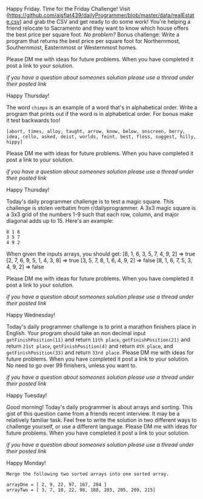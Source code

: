 Happy Friday. Time for the Friday Challenge! Visit (https://github.com/aisflat439/dailyProgrammer/blob/master/data/realEstate.csv) and grab the CSV and get ready to do some work! You're helping a friend relocate to Sacramento and they want to know which house offers the best price per square foot. *No problem?* Bonus challenge: Write a program that returns the best price per square foot for Northernmost, Southernmost, Easternmost or Westernmost homes.

Please DM me with ideas for future problems. When you have completed it post a link to your solution.

*if you have a question about someones solution please use a thread under their posted link*

Happy Thursday!

The word `chimps` is an example of a word that's in alphabetical order. Write a program that prints out if the word is in alphabetical order. For bonus make it test backwards too!

`[abort, times, alloy, taught, arrow, know, below, onscreen, berry, idea, cello, asked, deist, worlds, feint, best, floss, suggest, hilly, hippy]`

Please DM me with ideas for future problems. When you have completed it post a link to your solution.

*if you have a question about someones solution please use a thread under their posted link*

Happy Thursday!



Today's daily programmer challenge is to test a magic square. This challenge is stolen verbatim from r/dailyprogrammer. A 3x3 magic square is a 3x3 grid of the numbers 1-9 such that each row, column, and major diagonal adds up to 15. Here's an example:
```
8 1 6
3 5 7
4 9 2
```
When given the inputs arrays, you should get:
[8, 1, 6, 3, 5, 7, 4, 9, 2] => true
[2, 7, 6, 9, 5, 1, 4, 3, 8] => true
[3, 5, 7, 8, 1, 6, 4, 9, 2] => false
[8, 1, 6, 7, 5, 3, 4, 9, 2] => false

Please DM me with ideas for future problems. When you have completed it post a link to your solution.

*if you have a question about someones solution please use a thread under their posted link*

Happy Wednesday!


Today's daily programmer challenge is to print a marathon finishers place in English. Your program should take an non decimal input `getFinishPosition(11)` and return `11th place`, `getFinishPosition(21)` and return `21st place`, `getFinishPosition(4)` and return `4th place`, and `getFinishPosition(33)` and return `33rd place`.
Please DM me with ideas for future problems. When you have completed it post a link to your solution. No need to go over 99 finishers, unless you want to.

*if you have a question about someones solution please use a thread under their posted link*

Happy Tuesday!



Good morning! Today's daily programmer is about arrays and sorting.  This gist of this question came from a friends recent interview. It may be a relatively familiar task. Feel free to write the solution in two different ways to challenge yourself, or use a different language. Please DM me with ideas for future problems. When you have completed it post a link to your solution.

*if you have a question about someones solution please use a thread under their posted link*

Happy Monday!

```
Merge the following two sorted arrays into one sorted array.

arrayOne = [ 2, 9, 22, 97, 167, 204 ]
arrayTwo = [ 3, 7, 10, 22, 98, 188, 203, 205, 209, 215]
```
